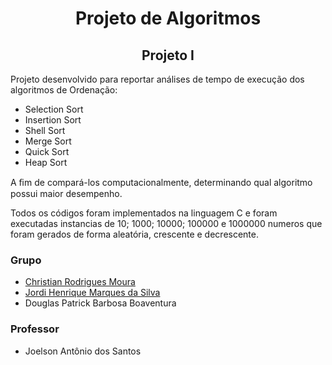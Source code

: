 <h1 align="center"> Projeto de Algoritmos  </h2>
<h2 align="center"> Projeto I  </h2>


Projeto desenvolvido para reportar análises de tempo de execução dos algoritmos de Ordenação: 


 


- Selection Sort
- Insertion Sort
- Shell Sort
- Merge Sort
- Quick Sort 
- Heap Sort


A ﬁm de compará-los computacionalmente, determinando qual algoritmo possui maior desempenho. 





Todos os códigos foram implementados na linguagem C  e foram executadas  instancias de 10; 1000; 10000; 100000 e 1000000 numeros  que foram gerados de forma aleatória, 
crescente e decrescente. 



### Grupo 

- [Christian Rodrigues Moura](https://github.com/christianxng)
- [Jordi Henrique Marques da Silva](https://github.com/JordiHOFC)
- Douglas Patrick Barbosa Boaventura 

### Professor
- Joelson Antônio dos Santos
